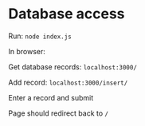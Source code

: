 # Database access

Run: ```node index.js```

In browser:

Get database records:
```localhost:3000/```

Add record:
```localhost:3000/insert/```

Enter a record and submit

Page should redirect back to ```/```